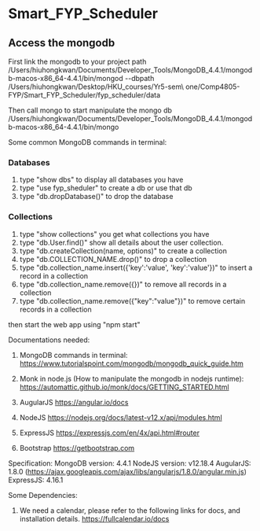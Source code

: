 # Smart_FYP_Scheduler

## Access the mongodb
First link the mongodb to your project path
/Users/hiuhongkwan/Documents/Developer_Tools/MongoDB_4.4.1/mongodb-macos-x86_64-4.4.1/bin/mongod --dbpath /Users/hiuhongkwan/Desktop/HKU_courses/Yr5-sem\ one/Comp4805-FYP/Smart_FYP_Scheduler/fyp_scheduler/data

Then call mongo to start manipulate the mongo db
/Users/hiuhongkwan/Documents/Developer_Tools/MongoDB_4.4.1/mongodb-macos-x86_64-4.4.1/bin/mongo
 
 Some common MongoDB commands in terminal:
 ### Databases
 1. type "show dbs" to display all databases you have
 2. type "use fyp_sheduler" to create a db or use that db
 3. type "db.dropDatabase()" to drop the database
 
 ### Collections
 1. type "show collections" you get what collections you have
 2. type "db.User.find()" show all details about the user collection.
 3. type "db.createCollection(name, options)" to create a collection
 4. type "db.COLLECTION_NAME.drop()" to drop a collection
 5. type "db.collection_name.insert({'key':'value', 'key':'value'})" to insert a record in a collection
 6. type "db.collection_name.remove({})" to remove all records in a collection
 7. type "db.collection_name.remove({"key":"value"})" to remove certain records in a collection
 
then start the web app using "npm start"

Documentations needed:
1. MongoDB commands in terminal:
https://www.tutorialspoint.com/mongodb/mongodb_quick_guide.htm

2. Monk in node.js (How to manipulate the mongodb in nodejs runtime):
https://automattic.github.io/monk/docs/GETTING_STARTED.html

3. AugularJS
https://angular.io/docs

4. NodeJS
https://nodejs.org/docs/latest-v12.x/api/modules.html

5. ExpressJS 
https://expressjs.com/en/4x/api.html#router

6. Bootstrap
https://getbootstrap.com

Specification:
MongoDB version: 4.4.1
NodeJS version: v12.18.4
AugularJS: 1.8.0
(https://ajax.googleapis.com/ajax/libs/angularjs/1.8.0/angular.min.js)
ExpressJS: 4.16.1

Some Dependencies:
1. We need a calendar, please refer to the following links for docs, and installation details.
https://fullcalendar.io/docs
